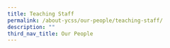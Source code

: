 ```yaml
---
title: Teaching Staff
permalink: /about-ycss/our-people/teaching-staff/
description: ""
third_nav_title: Our People
---
```

